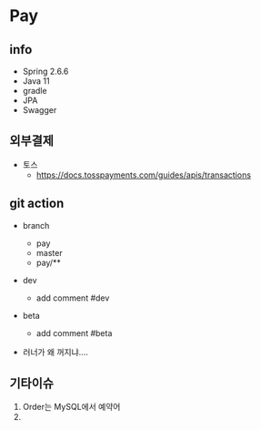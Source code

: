 # Pay



## info
- Spring 2.6.6
- Java 11
- gradle
- JPA
- Swagger


## 외부결제
- 토스
  - https://docs.tosspayments.com/guides/apis/transactions

## git action

- branch
  - pay
  - master
  - pay/**

- dev
  - add comment #dev

- beta
  - add comment #beta

- 러너가 왜 꺼지냐....



## 기타이슈

1. Order는 MySQL에서 예약어
2. 